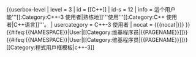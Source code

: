 {{userbox-level
| level    = 3
| id       = [[C++]]
| id-s     = 12
| info     = 這个用户能'''[[:Category:C++-3 使用者|熟练地]]'''使用'''[[:Category:C++ 使用者|C++语言]]'''。
| usercategory  = C++-3 使用者
| nocat = {{{nocat|}}}
}}<includeonly>{{#ifeq:{{NAMESPACE}}|User|[[Category:维基程序员|{{PAGENAME}}]]}}<includeonly>{{#ifeq:{{NAMESPACE}}|User|[[Category:维基程序员|{{PAGENAME}}]]}}</includeonly><noinclude>[[Category:程式用戶框模板|c++-3]]
</noinclude>